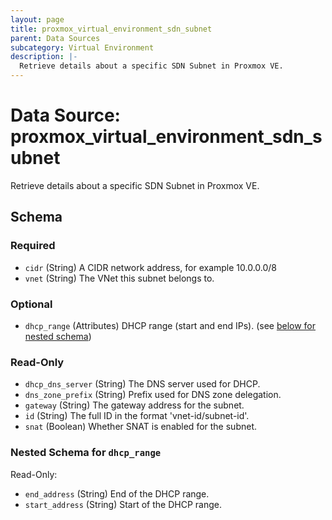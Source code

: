 ```yaml
---
layout: page
title: proxmox_virtual_environment_sdn_subnet
parent: Data Sources
subcategory: Virtual Environment
description: |-
  Retrieve details about a specific SDN Subnet in Proxmox VE.
---
```


# Data Source: proxmox_virtual_environment_sdn_subnet

Retrieve details about a specific SDN Subnet in Proxmox VE.



<!-- schema generated by tfplugindocs -->
## Schema

### Required

- `cidr` (String) A CIDR network address, for example 10.0.0.0/8
- `vnet` (String) The VNet this subnet belongs to.

### Optional

- `dhcp_range` (Attributes) DHCP range (start and end IPs). (see [below for nested schema](#nestedatt--dhcp_range))

### Read-Only

- `dhcp_dns_server` (String) The DNS server used for DHCP.
- `dns_zone_prefix` (String) Prefix used for DNS zone delegation.
- `gateway` (String) The gateway address for the subnet.
- `id` (String) The full ID in the format 'vnet-id/subnet-id'.
- `snat` (Boolean) Whether SNAT is enabled for the subnet.

<a id="nestedatt--dhcp_range"></a>
### Nested Schema for `dhcp_range`

Read-Only:

- `end_address` (String) End of the DHCP range.
- `start_address` (String) Start of the DHCP range.

